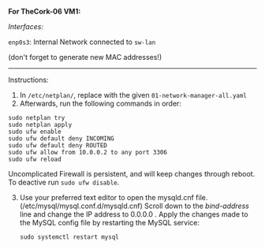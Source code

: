 **For TheCork-06 VM1:**

*Interfaces:*

`enp0s3`: Internal Network connected to ```sw-lan```

(don't forget to generate new MAC addresses!)
<hr/>

Instructions:
1) In `/etc/netplan/`, replace with the given `01-network-manager-all.yaml`
2) Afterwards, run the following commands in order:


```
sudo netplan try
sudo netplan apply
sudo ufw enable
sudo ufw default deny INCOMING
sudo ufw default deny ROUTED
sudo ufw allow from 10.0.0.2 to any port 3306
sudo ufw reload 
```

Uncomplicated Firewall is persistent, and will keep changes through reboot.
To deactive run `sudo ufw disable`.

3) Use your preferred text editor to open the mysqld.cnf file. (/etc/mysql/mysql.conf.d/mysqld.cnf)
   Scroll down to the *bind-address* line and change the IP address to 0.0.0.0 .
   Apply the changes made to the MySQL config file by restarting the MySQL service:
   ```
   sudo systemctl restart mysql
   ```

